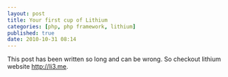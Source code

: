 ```yaml
---
layout: post
title: Your first cup of Lithium
categories: [php, php framework, lithium]
published: true
date: 2010-10-31 08:14
---
```


This post has been written so long and can be wrong.
So checkout lithium website http://li3.me.
